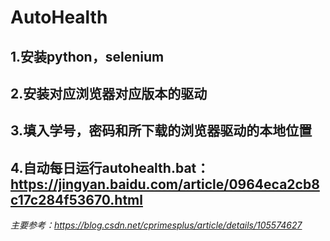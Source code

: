 # AutoHealth
## 1.安装python，selenium
## 2.安装对应浏览器对应版本的驱动
## 3.填入学号，密码和所下载的浏览器驱动的本地位置
## 4.自动每日运行autohealth.bat：https://jingyan.baidu.com/article/0964eca2cb8c17c284f53670.html





*主要参考：https://blog.csdn.net/cprimesplus/article/details/105574627*
